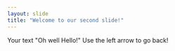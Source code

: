 ```yaml
---
layout: slide
title: "Welcome to our second slide!"
---
```

Your text "Oh well Hello!"
Use the left arrow to go back!
